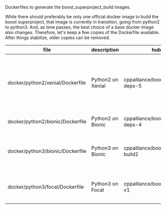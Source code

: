 
Dockerfiles to generate the boost_superproject_build images.  

While there should preferably be only one official docker image to build the boost superproject, that image is currently in transition, going from python2 to python3. And, as time passes, the best choice of a base docker image also changes. Therefore, let's keep a few copies of the Dockerfile available. After things stabilize, older copies can be removed.  

| file | description | hub.docker.com image | comments |
| ---- | ----------- | -------------------- | -------- |
| docker/python2/xenial/Dockerfile | Python2 on Xenial | cppalliance/boost_superproject_build:build-deps-5 | minor asciidoctor syntax problems, attributed to ruby version. Don't use Xenial. |
| docker/python2/bionic/Dockerfile | Python2 on Bionic | cppalliance/boost_superproject_build:build-deps-4 | 2021-10-20 was used |
| docker/python3/bionic/Dockerfile | Python3 on Bionic | cppalliance/boost_superproject_build:python3-build2 | late 2021 through most of 2022 this was in production |
| docker/python3/focal/Dockerfile | Python3 on Focal | cppalliance/boost_superproject_build:20.04-v1 | 2023-01 Updates most gem and pip packages |
